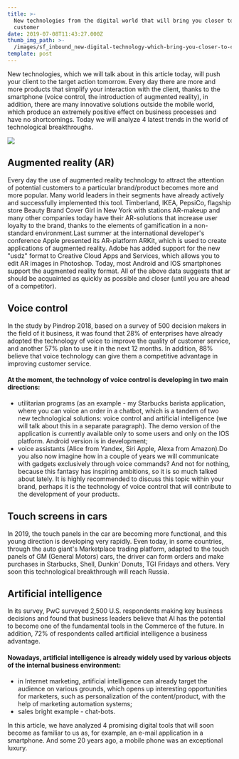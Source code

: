 ```yaml
---
title: >-
  New technologies from the digital world that will bring you closer to the
  customer
date: 2019-07-08T11:43:27.000Z
thumb_img_path: >-
  /images/sf_inbound_new-digital-technology-which-bring-you-closer-to-customer-md.png
template: post
---
```

New technologies, which we will talk about in this article today, will push your client to the target action tomorrow. Every day there are more and more products that simplify your interaction with the client, thanks to the smartphone (voice control, the introduction of augmented reality), in addition, there are many innovative solutions outside the mobile world, which produce an extremely positive effect on business processes and have no shortcomings. Today we will analyze 4 latest trends in the world of technological breakthroughs.

![](/images/sf_inbound_new-digital-technology-which-bring-you-closer-to-customer-md.png)

## Augmented reality (AR)

Every day the use of augmented reality technology to attract the attention of potential customers to a particular brand/product becomes more and more popular. Many world leaders in their segments have already actively and successfully implemented this tool. Timberland, IKEA, PepsiCo, flagship store Beauty Brand Cover Girl in New York with stations AR-makeup and many other companies today have their AR-solutions that increase user loyalty to the brand, thanks to the elements of gamification in a non-standard environment.Last summer at the international developer's conference Apple presented its AR-platform ARKit, which is used to create applications of augmented reality. Adobe has added support for the new "usdz" format to Creative Cloud Apps and Services, which allows you to edit AR images in Photoshop. Today, most Android and IOS smartphones support the augmented reality format. All of the above data suggests that ar should be acquainted as quickly as possible and closer (until you are ahead of a competitor).

## Voice control

In the study by Pindrop 2018, based on a survey of 500 decision makers in the field of it business, it was found that 28% of enterprises have already adopted the technology of voice to improve the quality of customer service, and another 57% plan to use it in the next 12 months. In addition, 88% believe that voice technology can give them a competitive advantage in improving customer service.

#### At the moment, the technology of voice control is developing in two main directions:

* utilitarian programs (as an example - my Starbucks barista application, where you can voice an order in a chatbot, which is a tandem of two new technological solutions: voice control and artificial intelligence (we will talk about this in a separate paragraph). The demo version of the application is currently available only to some users and only on the IOS platform. Android version is in development;
* voice assistants (Alice from Yandex, Siri Apple, Alexa from Amazon).Do you also now imagine how in a couple of years we will communicate with gadgets exclusively through voice commands? And not for nothing, because this fantasy has inspiring ambitions, so it is so much talked about lately. It is highly recommended to discuss this topic within your brand, perhaps it is the technology of voice control that will contribute to the development of your products.

## Touch screens in cars

In 2019, the touch panels in the car are becoming more functional, and this young direction is developing very rapidly. Even today, in some countries, through the auto giant's Marketplace trading platform, adapted to the touch panels of GM (General Motors) cars, the driver can form orders and make purchases in Starbucks, Shell, Dunkin’ Donuts, TGI Fridays and others. Very soon this technological breakthrough will reach Russia.

## Artificial intelligence

In its survey, PwC surveyed 2,500 U.S. respondents making key business decisions and found that business leaders believe that AI has the potential to become one of the fundamental tools in the Commerce of the future. In addition, 72% of respondents called artificial intelligence a business advantage.

#### Nowadays, artificial intelligence is already widely used by various objects of the internal business environment:

* in Internet marketing, artificial intelligence can already target the audience on various grounds, which opens up interesting opportunities for marketers, such as personalization of the content/product, with the help of marketing automation systems;
* sales bright example - chat-bots.

In this article, we have analyzed 4 promising digital tools that will soon become as familiar to us as, for example, an e-mail application in a smartphone. And some 20 years ago, a mobile phone was an exceptional luxury.
